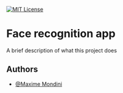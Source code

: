 [![MIT License](https://img.shields.io/badge/License-MIT-green.svg)](https://choosealicense.com/licenses/mit/)

# Face recognition app

A brief description of what this project does

## Authors

- [@Maxime Mondini](https://github.com/mondini-max)
